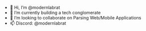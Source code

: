 - 👋 Hi, I’m @modernlabrat
- 🌱 I’m currently building a tech conglomerate 
- 💞️ I’m looking to collaborate on Parsing Web/Mobile Applications
- 📫 Discord: @modernlabrat

<!---
modernlabrat/modernlabrat is a ✨ special ✨ repository because its `README.md` (this file) appears on your GitHub profile.
You can click the Preview link to take a look at your changes.
--->
